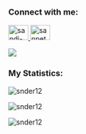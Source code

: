 ### Connect with me:

<p>
  <a href="https://www.linkedin.com/in/sandi-yusuf-24941a21a/" target="blank">
    <img src="https://raw.githubusercontent.com/rahuldkjain/github-profile-readme-generator/master/src/images/icons/Social/linked-in-alt.svg" alt="sandi-yusuf-24941a21a" height="30" width="40" />
  </a>
  <a href="https://instagram.com/sanpetod" target="blank">
    <img src="https://raw.githubusercontent.com/rahuldkjain/github-profile-readme-generator/master/src/images/icons/Social/instagram.svg" alt="sanpetod" height="30" width="40" />
    </a>
</p>

![](https://visitor-badge.glitch.me/badge?page_id=snder12.snder12)

### My Statistics:

<p>
  <!-- <a href="https://github.com/snder12">
    <img height="180em" src="https://github-readme-stats-eight-theta.vercel.app/api?username=snder12&show_icons=true&theme=algolia&include_all_commits=true&count_private=true"/>
  </a> -->
  <a>
    <img src="https://github-readme-stats.vercel.app/api?username=snder12&show_icons=true&locale=en" alt="snder12" />
  </a>
</p>

<p>
  <img src="https://github-readme-stats.vercel.app/api/top-langs?username=snder12&show_icons=true&locale=en&layout=compact" alt="snder12" />
</p>

<p>
  <img src="https://github-readme-streak-stats.herokuapp.com/?user=snder12&" alt="snder12" />
</p>
